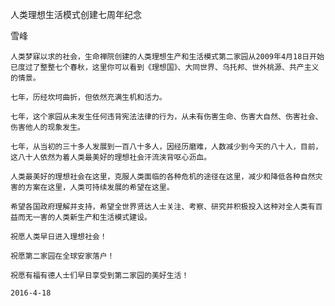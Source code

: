 人类理想生活模式创建七周年纪念

雪峰


    人类梦寐以求的社会，生命禅院创建的人类理想生产和生活模式第二家园从2009年4月18日开始已度过了整整七个春秋，这里你可以看到《理想国》、大同世界、乌托邦、世外桃源、共产主义的情景。

    七年，历经坎坷曲折，但依然充满生机和活力。

    七年，这个家园从未发生任何违背宪法法律的行为，从未有伤害生命、伤害大自然、伤害社会、伤害他人的现象发生。

    七年，从当初的三十多人发展到一百八十多人，因经历磨难，人数减少到今天的八十人，目前，这八十人依然为着人类最美好的理想社会汗流浃背呕心沥血。

    人类最美好的理想社会在这里，克服人类面临的各种危机的途径在这里，减少和降低各种自然灾害的方案在这里，人类可持续发展的希望在这里。

    希望各国政府理解并支持，希望全世界贤达人士关注、考察、研究并积极投入这种对全人类有百益而无一害的人类新生产和生活模式建设。

    祝愿人类早日进入理想社会！

    祝愿第二家园在全球安家落户！

    祝愿有福有德人士们早日享受到第二家园的美好生活！

    2016-4-18



